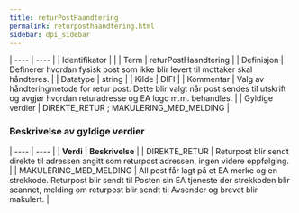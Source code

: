 ```yaml
---
title: returPostHaandtering
permalink: returposthaandtering.html
sidebar: dpi_sidebar
---
```


| ---- | ---- |
| Identifikator |  |
| Term | returPostHaandtering |
| Definisjon | Definerer hvordan fysisk post som ikke blir levert til mottaker skal håndteres. |
| Datatype | string |
| Kilde | DIFI |
| Kommentar | Valg av håndteringmetode for retur post. Dette blir valgt når post sendes til utskrift og avgjør hvordan returadresse og EA logo m.m. behandles. | 
| Gyldige verdier | DIREKTE_RETUR ; MAKULERING_MED_MELDING |


### Beskrivelse av gyldige verdier


| ---- | ---- |
| **Verdi** | **Beskrivelse** | 
| DIREKTE_RETUR | Returpost blir sendt direkte til adressen angitt som returpost adressen, ingen videre oppfølging. |
| MAKULERING_MED_MELDING | All post får lagt på et EA merke og en strekkode. Returpost blir sendt til Posten sin EA tjeneste der strekkoden blir scannet, melding om returpost blir sendt til Avsender og brevet blir makulert. |


